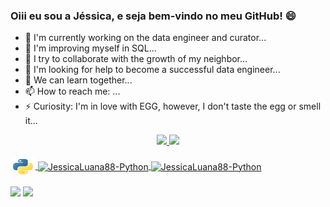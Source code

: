 ### Oiii eu sou a Jéssica, e seja bem-vindo no meu GitHub! 😄

- 🔭 I'm currently working on the data engineer and curator...
- 🌱 I'm improving myself in SQL...
- 👯 I try to collaborate with the growth of my neighbor...
- 🤔 I'm looking for help to become a successful data engineer...
- 💬 We can learn together...
- 📫 How to reach me: ...
- ⚡ Curiosity: I'm in love with EGG, however, I don't taste the egg or smell it...


<div align="center">
  <a href="https://github.com/JessicaLuana88">
   <img height="180em" src="https://github-readme-stats.vercel.app/api?username=JessicaLuana88&show_icons=true&theme=dracula&include_all_commits=true&count_private=true"/>
  <img height="180em" src="https://github-readme-stats.vercel.app/api/top-langs/?username=JessicaLuana88&layout=compact&langs_count=7&theme=dracula"/>
</div>
<div style="display: inline_block"><br>
<img align="center" alt="JessicaLuana88-Python" height="30" width="40" src="https://raw.githubusercontent.com/devicons/devicon/master/icons/python/python-original.svg">
<img align="center" alt="JessicaLuana88-Python" height="30" src="https://cdn.jsdelivr.net/gh/devicons/devicon/icons/mysql/mysql-original-wordmark.svg" />
<img align="center" alt="JessicaLuana88-Python" height="30" width="40" src="https://cdn.jsdelivr.net/gh/devicons/devicon/icons/jupyter/jupyter-original-wordmark.svg"/>
  
  
  
  </div>
  <br>
  <div> 
    <a href="https://www.linkedin.com/in/rafaella-ballerini-45875016a" target="_blank"><img src="https://img.shields.io/badge/-LinkedIn-%230077B5?style=for-the-badge&logo=linkedin&logoColor=white" target="_blank"></a> 
    <a href="https://www.instagram.com/p/CN-RrFSLeiM/?utm_medium=copy_link" target="_blank"><img src="https://img.shields.io/badge/-Instagram-%23E4405F?style=for-the-badge&logo=instagram&logoColor=white" target="_blank"></a>
 
     
</div>
 

